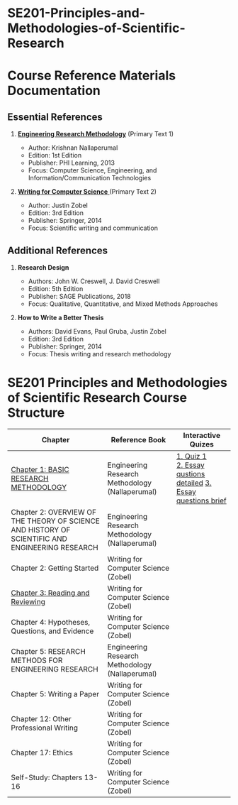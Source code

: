 # SE201-Principles-and-Methodologies-of-Scientific-Research
# Course Reference Materials Documentation

## Essential References

1. [**Engineering Research Methodology**](https://www.researchgate.net/publication/259183120_Engineering_Research_Methodology_A_Computer_Science_and_Engineering_and_Information_and_Communication_Technologies_Perspective) (Primary Text 1)
   - Author: Krishnan Nallaperumal
   - Edition: 1st Edition
   - Publisher: PHI Learning, 2013
   - Focus: Computer Science, Engineering, and Information/Communication Technologies

2. [**Writing for Computer Science** ](https://faculty.kashanu.ac.ir/file/download/course/1677017074-justin-zobel-auth.-writing-for-computer-science-springer-verlag-london-2014-.pdf)(Primary Text 2)
   - Author: Justin Zobel
   - Edition: 3rd Edition
   - Publisher: Springer, 2014
   - Focus: Scientific writing and communication

## Additional References

1. **Research Design**
   - Authors: John W. Creswell, J. David Creswell
   - Edition: 5th Edition
   - Publisher: SAGE Publications, 2018
   - Focus: Qualitative, Quantitative, and Mixed Methods Approaches

2. **How to Write a Better Thesis**
   - Authors: David Evans, Paul Gruba, Justin Zobel
   - Edition: 3rd Edition
   - Publisher: Springer, 2014
   - Focus: Thesis writing and research methodology


# SE201 Principles and Methodologies of Scientific Research Course Structure



| Chapter | Reference Book | Interactive Quizes 
|---------|----------------| ---- |
| [Chapter 1: BASIC RESEARCH METHODOLOGY](https://github.com/astral-fate/SE201-Principles-and-Methodologies-of-Scientific-Research/tree/main/Lecture%201%3A%20Basic%20research%20methodology) | Engineering Research Methodology (Nallaperumal) | [1. Quiz 1](https://claude.site/artifacts/5ca3aae1-07d6-436f-805a-5e94b858ca72) <br> [2. Essay qustions detailed](https://claude.site/artifacts/487e8e8a-8f7b-44be-b615-430b733610c0) [3. Essay questions brief](https://claude.site/artifacts/72299edf-3576-4cee-843a-f38464be508b)
| Chapter 2: OVERVIEW OF THE THEORY OF SCIENCE AND HISTORY OF SCIENTIFIC AND ENGINEERING RESEARCH | Engineering Research Methodology (Nallaperumal) |
| Chapter 2: Getting Started | Writing for Computer Science (Zobel) |
| [Chapter 3: Reading and Reviewing](https://github.com/astral-fate/SE201-Principles-and-Methodologies-of-Scientific-Research/tree/main/Lecture%202%3A%20Reading%20and%20Reviewing) | Writing for Computer Science (Zobel) |
| Chapter 4: Hypotheses, Questions, and Evidence | Writing for Computer Science (Zobel) |
| Chapter 5: RESEARCH METHODS FOR ENGINEERING RESEARCH | Engineering Research Methodology (Nallaperumal) |
| Chapter 5: Writing a Paper | Writing for Computer Science (Zobel) |
| Chapter 12: Other Professional Writing | Writing for Computer Science (Zobel) |
| Chapter 17: Ethics | Writing for Computer Science (Zobel) |
| Self-Study: Chapters 13-16 | Writing for Computer Science (Zobel) |
